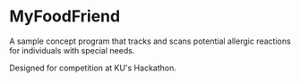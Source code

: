 # MyFoodFriend
A sample concept program that tracks and scans potential allergic reactions for individuals with special needs.

Designed for competition at KU's Hackathon.
